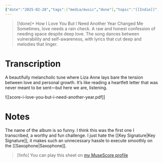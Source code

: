 ```yaml
---
{"date":"2025-02-28","tags":["media/music","done"],"topic":"[[Indie]]","author":"[[Liza Anne]]","year":2018,"publish":true,"PassFrontmatter":true}
---
```


>[!done]+ How I Love You But I Need Another Year Changed Me
>Sometimes, love needs a rain check. A raw and honest confession of needing space despite deep love. The song dances between vulnerability and self-awareness, with lyrics that cut deep and melodies that linger.
# Transcription
A beautifully melancholic tune where Liza Anne lays bare the tension between love and personal growth. It’s like reading a heartfelt letter that was never meant to be sent—but here we are, listening.

![[score-i-love-you-but-i-need-another-year.pdf]]

# Notes
The name of the album is so funny. I think this was the first one I transcribed, a worthy and fun challenge. I just hate the [[Key Signature\|Key Signature]], it makes such an unnecessary hassle to execute smoothly on the [[Saxophone\|Saxophone]].

>[!info] You can play this sheet on [my MuseScore profile](https://musescore.com/user/35849468/scores/10785385)